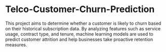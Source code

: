 # Telco-Customer-Churn-Prediction
This project aims to determine whether a customer is likely to churn based on their historical subscription data. By analyzing features such as service usage, contract type, and tenure, machine learning models are used to predict customer attrition and help businesses take proactive retention measures.
